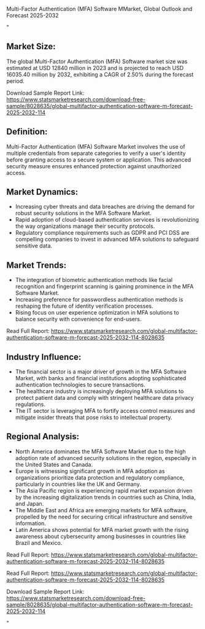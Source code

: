 Multi-Factor Authentication (MFA) Software MMarket, Global Outlook and Forecast 2025-2032 

"<html>
  
   <h2>Market Size:</h2>
   <p>The global Multi-Factor Authentication (MFA) Software market size was estimated at USD 12840 million in 2023 and is projected to reach USD 16035.40 million by 2032, exhibiting a CAGR of 2.50% during the forecast period.</p>
   <p>Download Sample Report Link: <a href='https://www.statsmarketresearch.com/download-free-sample/8028635/global-multifactor-authentication-software-m-forecast-2025-2032-114'>https://www.statsmarketresearch.com/download-free-sample/8028635/global-multifactor-authentication-software-m-forecast-2025-2032-114</a></p>
  
   <h2>Definition:</h2>
   <p>Multi-Factor Authentication (MFA) Software Market involves the use of multiple credentials from separate categories to verify a user's identity before granting access to a secure system or application. This advanced security measure ensures enhanced protection against unauthorized access.</p>
  
   <h2>Market Dynamics:</h2>
   <ul>
     <li>Increasing cyber threats and data breaches are driving the demand for robust security solutions in the MFA Software Market.</li>
     <li>Rapid adoption of cloud-based authentication services is revolutionizing the way organizations manage their security protocols.</li>
     <li>Regulatory compliance requirements such as GDPR and PCI DSS are compelling companies to invest in advanced MFA solutions to safeguard sensitive data.</li>
   </ul>
  
   <h2>Market Trends:</h2>
   <ul>
     <li>The integration of biometric authentication methods like facial recognition and fingerprint scanning is gaining prominence in the MFA Software Market.</li>
     <li>Increasing preference for passwordless authentication methods is reshaping the future of identity verification processes.</li>
     <li>Rising focus on user experience optimization in MFA solutions to balance security with convenience for end-users.</li>
   </ul>
   <p>Read Full Report: <a href='https://www.statsmarketresearch.com/global-multifactor-authentication-software-m-forecast-2025-2032-114-8028635'>https://www.statsmarketresearch.com/global-multifactor-authentication-software-m-forecast-2025-2032-114-8028635</a></p>
  
   <h2>Industry Influence:</h2>
   <ul>
     <li>The financial sector is a major driver of growth in the MFA Software Market, with banks and financial institutions adopting sophisticated authentication technologies to secure transactions.</li>
     <li>The healthcare industry is increasingly deploying MFA solutions to protect patient data and comply with stringent healthcare data privacy regulations.</li>
     <li>The IT sector is leveraging MFA to fortify access control measures and mitigate insider threats that pose risks to intellectual property.</li>
   </ul>
  
   <h2>Regional Analysis:</h2>
   <ul>
     <li>North America dominates the MFA Software Market due to the high adoption rate of advanced security solutions in the region, especially in the United States and Canada.</li>
     <li>Europe is witnessing significant growth in MFA adoption as organizations prioritize data protection and regulatory compliance, particularly in countries like the UK and Germany.</li>
     <li>The Asia Pacific region is experiencing rapid market expansion driven by the increasing digitalization trends in countries such as China, India, and Japan.</li>
     <li>The Middle East and Africa are emerging markets for MFA software, propelled by the need for securing critical infrastructure and sensitive information.</li>
     <li>Latin America shows potential for MFA market growth with the rising awareness about cybersecurity among businesses in countries like Brazil and Mexico.</li>
   </ul>
   <p>Read Full Report: <a href='https://www.statsmarketresearch.com/global-multifactor-authentication-software-m-forecast-2025-2032-114-8028635'>https://www.statsmarketresearch.com/global-multifactor-authentication-software-m-forecast-2025-2032-114-8028635</a></p>
 
   <p>Read Full Report: <a href='https://www.statsmarketresearch.com/global-multifactor-authentication-software-m-forecast-2025-2032-114-8028635'>https://www.statsmarketresearch.com/global-multifactor-authentication-software-m-forecast-2025-2032-114-8028635</a></p>
   <p>Download Sample Report Link: <a href='https://www.statsmarketresearch.com/download-free-sample/8028635/global-multifactor-authentication-software-m-forecast-2025-2032-114'>https://www.statsmarketresearch.com/download-free-sample/8028635/global-multifactor-authentication-software-m-forecast-2025-2032-114</a></p>
  
</html>
  
</html>"
